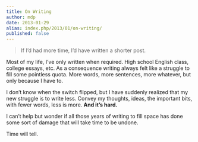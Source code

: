 ```yaml
---
title: On Writing
author: mdp
date: 2013-01-29
alias: index.php/2013/01/on-writing/
published: false
---
```


<blockquote><p>If I’d had more time, I’d have written a shorter post.</p></blockquote>

Most of my life, I’ve only written when required. High school English class, college essays, etc. As a consequence writing always felt like a struggle to fill some pointless quota. More words, more sentences, more whatever, but only because I have to.

I don’t know when the switch flipped, but I have suddenly realized that my new struggle is to write less. Convey my thoughts, ideas, the important bits, with fewer words, less is more. **And it’s hard.**

I can’t help but wonder if all those years of writing to fill space has done some sort of damage that will take time to be undone.

Time will tell.